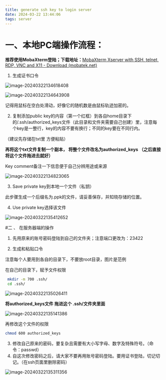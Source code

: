 ```yaml
---
title: generate ssh key to login server
date: 2024-03-22 13:44:06
tags: server
---
```


# 一、本地PC端操作流程：

**推荐使用MobaXterm登陆；下载地址：**[MobaXterm Xserver with SSH, telnet, RDP, VNC and X11 - Download (mobatek.net)](https://mobaxterm.mobatek.net/download.html)

1. 生成证书口令

![image-20240322134618408](https://cdn.jsdelivr.net/gh/jiaoyueLIB/images@main/img/image-20240322134618408.png)

![image-20240322134643908](https://cdn.jsdelivr.net/gh/jiaoyueLIB/images@main/img/image-20240322134643908.png)

记得用鼠标在空白处滑动，好像它的随机数是由鼠标轨迹加密的。

2. 复制添加public key的内容（第一个红框）到各自home目录下的/.ssh/authorized_keys文件（此目录和文件夹需要自己创建）里，注意每个key是一整行，key的内容不要有换行；不同的key要在不同行内。

（建议先存储在txt里 方便粘贴）

**再将这个txt文件复制一个副本， 将整个文件改名为authorized_keys （之后直接将这个文件拖进去就好）**

Key comment备注一下信息便于自己分辨用途或来源

![image-20240322134823065](https://cdn.jsdelivr.net/gh/jiaoyueLIB/images@main/img/image-20240322134823065.png)



3. Save private key到本地一个文件（私钥）

此步骤生成一个后缀名为.ppk的文件，请妥善保存，并知晓存储的位置。

4. Use private key选择该文件

![image-20240322135412652](https://cdn.jsdelivr.net/gh/jiaoyueLIB/images@main/img/image-20240322135412652.png)

#二 、 在服务器端的操作

1. 先用原来的账号密码登陆到自己的文件夹；注意端口更改为：23422

2. 生成和粘贴口令 

注意每个人要用到各自的目录下，不要放root目录，图片是范例

在自己的目录下，赋予文件权限
 ```bash
  mkdir -m 700 .ssh/
  cd .ssh/
 ```

![image-20240322135026411](https://cdn.jsdelivr.net/gh/jiaoyueLIB/images@main/img/image-20240322135026411.png)

**将authorized_keys文件 拖进这个 .ssh/文件夹里面**

![image-20240322135141386](https://cdn.jsdelivr.net/gh/jiaoyueLIB/images@main/img/image-20240322135141386.png)

再修改这个文件的权限 

```bash
chmod 600 authorized_keys
```

3. 修改自己原来的密码，要复杂且需要有大小写字母、数字及特殊符号。（命令：passwd）
4. 自这次修改密码之后，请大家不要再用账号密码登陆。要用证书登陆，切记切记。（在ssh页面里删除密码）

![image-20240322135311356](https://cdn.jsdelivr.net/gh/jiaoyueLIB/images@main/img/image-20240322135311356.png)

